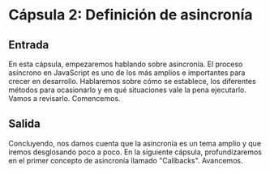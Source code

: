 # Cápsula 2: Definición de asincronía

## Entrada
En esta cápsula, empezaremos hablando sobre asincronía. 
El proceso asíncrono en JavaScript es uno de los más amplios e importantes para crecer en desarrollo. Hablaremos sobre cómo se establece, los diferentes métodos para ocasionarlo y en qué situaciones vale la pena ejecutarlo.
Vamos a revisarlo. Comencemos.


## Salida
Concluyendo, nos damos cuenta que la asincronía es un tema amplio y que iremos desglosando poco a poco.
En la siguiente cápsula, profundizaremos en el primer concepto de asincronía llamado "Callbacks".
Avancemos.